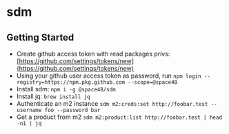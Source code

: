 # sdm


## Getting Started

* Create github access token with read packages privs: [https://github.com/settings/tokens/new](https://github.com/settings/tokens/new)
* Using your github user access token as password, run `npm login --registry=https://npm.pkg.github.com --scope=@space48`
* Install sdm: `npm i -g @space48/sdm`
* Install jq: `brew install jq`
* Authenticate an m2 instance `sdm m2:creds:set http://foobar.test --username foo --password bar`
* Get a product from m2 `sdm m2:product:list http://foobar.test | head -n1 | jq`
